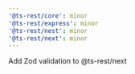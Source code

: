 ```yaml
---
'@ts-rest/core': minor
'@ts-rest/express': minor
'@ts-rest/nest': minor
'@ts-rest/next': minor
---
```


Add Zod validation to @ts-rest/next
